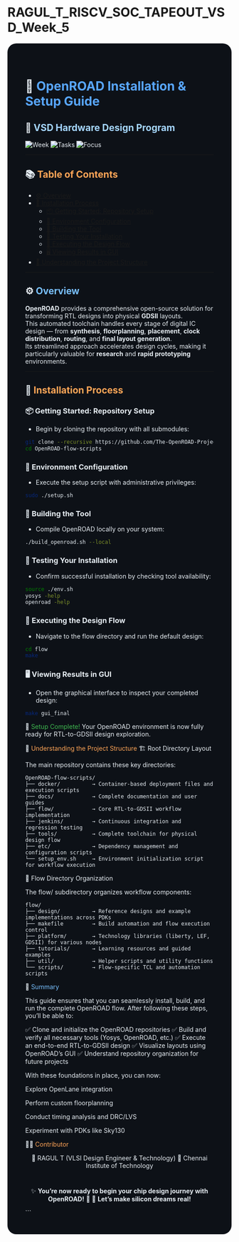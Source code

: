 # RAGUL_T_RISCV_SOC_TAPEOUT_VSD_Week_5
<div  style="background-color:#0d1117; color:#e6edf3; padding:40px; border-radius:20px;">

# 🧩 <span style="color:#58a6ff;">OpenROAD Installation & Setup Guide</span>

## 🧠 <span style="color:#a5d6ff;">VSD Hardware Design Program</span>

<p align="center">
  
![Week](https://img.shields.io/badge/Week-5-blue?style=for-the-badge)
![Tasks](https://img.shields.io/badge/Tasks-6_Completed-brightgreen?style=for-the-badge)
![Focus](https://img.shields.io/badge/Focus-OpenROAD_Setup-orange?style=for-the-badge)

</p>

---

## 📚 <span style="color:#ffa657;">Table of Contents</span>

- [⚙️ Overview](#overview)
- [🧰 Installation Process](#installation-process)
  - [📦 Getting Started: Repository Setup](#getting-started-repository-setup)
  - [🔧 Environment Configuration](#environment-configuration)
  - [🧱 Building the Tool](#building-the-tool)
  - [🧪 Testing Your Installation](#testing-your-installation)
  - [🚀 Executing the Design Flow](#executing-the-design-flow)
  - [🖥️ Viewing Results in GUI](#viewing-results-in-gui)
- [📂 Understanding the Project Structure](#understanding-the-project-structure)

---

## ⚙️ <span style="color:#79c0ff;">Overview</span>

**OpenROAD** provides a comprehensive open-source solution for transforming RTL designs into physical **GDSII** layouts.  
This automated toolchain handles every stage of digital IC design — from **synthesis**, **floorplanning**, **placement**, **clock distribution**, **routing**, and **final layout generation**.  
Its streamlined approach accelerates design cycles, making it particularly valuable for **research** and **rapid prototyping** environments.

---

## 🧰 <span style="color:#ffa657;">Installation Process</span>

### 📦 Getting Started: Repository Setup

- Begin by cloning the repository with all submodules:

```bash
git clone --recursive https://github.com/The-OpenROAD-Project/OpenROAD-flow-scripts
cd OpenROAD-flow-scripts
```

###   🔧 Environment Configuration

- Execute the setup script with administrative privileges:

```bash
sudo ./setup.sh
```
### 🧱 Building the Tool

- Compile OpenROAD locally on your system:
```bash
./build_openroad.sh --local
```

### 🧪 Testing Your Installation

- Confirm successful installation by checking tool availability:
```bash
source ./env.sh
yosys -help  
openroad -help
```
### 🚀 Executing the Design Flow

- Navigate to the flow directory and run the default design:

```bash
cd flow
make
```
### 🖥️ Viewing Results in GUI

- Open the graphical interface to inspect your completed design:
```bash
make gui_final
```
🎉 <span style="color:#3fb950;">Setup Complete!</span>
Your OpenROAD environment is now fully ready for RTL-to-GDSII design exploration.

📂 <span style="color:#ffa657;">Understanding the Project Structure</span>
🏗️ Root Directory Layout

The main repository contains these key directories:

```plaintext
OpenROAD-flow-scripts/
├── docker/          → Container-based deployment files and execution scripts
├── docs/            → Complete documentation and user guides  
├── flow/            → Core RTL-to-GDSII workflow implementation  
├── jenkins/         → Continuous integration and regression testing
├── tools/           → Complete toolchain for physical design flow
├── etc/             → Dependency management and configuration scripts
└── setup_env.sh     → Environment initialization script for workflow execution
```
🧩 Flow Directory Organization

The flow/ subdirectory organizes workflow components:

```plaintext
flow/
├── design/          → Reference designs and example implementations across PDKs
├── makefile         → Build automation and flow execution control
├── platform/        → Technology libraries (liberty, LEF, GDSII) for various nodes
├── tutorials/       → Learning resources and guided examples
├── util/            → Helper scripts and utility functions
└── scripts/         → Flow-specific TCL and automation scripts
```

🧾 <span style="color:#79c0ff;">Summary</span>

This guide ensures that you can seamlessly install, build, and run the complete OpenROAD flow.
After following these steps, you’ll be able to:

✅ Clone and initialize the OpenROAD repositories
✅ Build and verify all necessary tools (Yosys, OpenROAD, etc.)
✅ Execute an end-to-end RTL-to-GDSII design
✅ Visualize layouts using OpenROAD’s GUI
✅ Understand repository organization for future projects

With these foundations in place, you can now:

Explore OpenLane integration

Perform custom floorplanning

Conduct timing analysis and DRC/LVS

Experiment with PDKs like Sky130

👨‍💻 <span style="color:#ffa657;">Contributor</span>
<div align="center">
💫 RAGUL T (VLSI Design Engineer & Technology)
📍 Chennai Institute of Technology

<p align="center">
<div align="center" style="margin-top:40px;">

✨ <b>You’re now ready to begin your chip design journey with OpenROAD!</b> 🧠
🚀 <b>Let’s make silicon dreams real!</b>

<p align="center">

</p> </div> </div> ```


